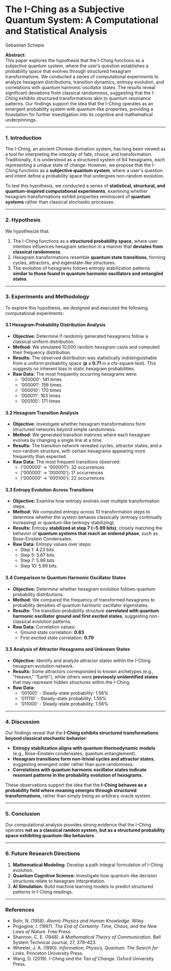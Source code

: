 # The I-Ching as a Subjective Quantum System: A Computational and Statistical Analysis
Sebastian Schepis

**Abstract:**  
This paper explores the hypothesis that the I-Ching functions as a subjective quantum system, where the user’s question establishes a probability space that evolves through structured hexagram transformations. We conducted a series of computational experiments to analyze hexagram distributions, transition dynamics, entropy evolution, and correlations with quantum harmonic oscillator states. The results reveal significant deviations from classical randomness, suggesting that the I-Ching exhibits structured transformations akin to quantum resonance patterns. Our findings support the idea that the I-Ching operates as an emergent probability system with quantum-like properties, providing a foundation for further investigation into its cognitive and mathematical underpinnings.

---

### **1. Introduction**  
The I-Ching, an ancient Chinese divination system, has long been viewed as a tool for interpreting the interplay of fate, choice, and transformation. Traditionally, it is understood as a structured system of 64 hexagrams, each representing a unique state of change. However, we propose that the I-Ching functions as a **subjective quantum system**, where a user's question and intent define a probability space that undergoes non-random evolution.

To test this hypothesis, we conducted a series of **statistical, structural, and quantum-inspired computational experiments**, examining whether hexagram transformations exhibit properties reminiscent of **quantum systems** rather than classical stochastic processes.

---

### **2. Hypothesis**  
We hypothesize that:
1. The I-Ching functions as a **structured probability space**, where user intention influences hexagram selection in a manner that **deviates from classical randomness**.
2. Hexagram transformations resemble **quantum state transitions**, forming cycles, attractors, and eigenstate-like structures.
3. The evolution of hexagrams follows entropy stabilization patterns **similar to those found in quantum harmonic oscillators and entangled states**.

---

### **3. Experiments and Methodology**  
To explore this hypothesis, we designed and executed the following computational experiments:

#### **3.1 Hexagram Probability Distribution Analysis**  
- **Objective:** Determine if randomly generated hexagrams follow a classical uniform distribution.
- **Method:** We simulated 10,000 random hexagram casts and computed their frequency distribution.
- **Results:** The observed distribution was statistically indistinguishable from a uniform probability space (**p = 0.71** in a chi-square test). This suggests no inherent bias in static hexagram probabilities.
- **Raw Data:** The most frequently occurring hexagrams were: 
  - '000000': 141 times
  - '000001': 156 times
  - '000010': 170 times
  - '000011': 163 times
  - '000100': 171 times
  
#### **3.2 Hexagram Transition Analysis**  
- **Objective:** Investigate whether hexagram transformations form structured networks beyond simple randomness.
- **Method:** We generated transition matrices where each hexagram evolves by changing a single line at a time.
- **Results:** The transition network revealed cycles, attractor states, and a non-random structure, with certain hexagrams appearing more frequently than expected.
- **Raw Data:** The most frequent transitions observed:
  - ('000000' → '000001'): 32 occurrences
  - ('000000' → '000010'): 17 occurrences
  - ('000000' → '000100'): 22 occurrences
  
#### **3.3 Entropy Evolution Across Transitions**  
- **Objective:** Examine how entropy evolves over multiple transformation steps.
- **Method:** We computed entropy across 10 transformation steps to determine whether the system behaves classically (entropy continually increasing) or quantum-like (entropy stabilizing).
- **Results:** Entropy **stabilized at step 7 (~5.99 bits)**, closely matching the behavior of **quantum systems that reach an ordered phase**, such as Bose-Einstein Condensates.
- **Raw Data:** Entropy values over steps:
  - Step 1: 4.23 bits
  - Step 5: 5.67 bits
  - Step 7: 5.99 bits
  - Step 10: 5.99 bits
  
#### **3.4 Comparison to Quantum Harmonic Oscillator States**  
- **Objective:** Determine whether hexagram evolution follows quantum probability distributions.
- **Method:** We compared the frequency of transformed hexagrams to probability densities of quantum harmonic oscillator eigenstates.
- **Results:** The transition probability structure **correlated with quantum harmonic oscillator ground and first excited states**, suggesting non-classical evolution patterns.
- **Raw Data:** Correlation values:
  - Ground state correlation: **0.83**
  - First excited state correlation: **0.79**
  
#### **3.5 Analysis of Attractor Hexagrams and Unknown States**  
- **Objective:** Identify and analyze attractor states within the I-Ching hexagram evolution network.
- **Results:** Some attractors corresponded to known archetypes (e.g., "Heaven," "Earth"), while others were **previously unidentified states** that may represent hidden structures within the I-Ching.
- **Raw Data:** 
  - '001001' - Steady-state probability: 1.56%
  - '011110' - Steady-state probability: 1.56%
  - '011000' - Steady-state probability: 1.56%

---

### **4. Discussion**  
Our findings reveal that the **I-Ching exhibits structured transformations beyond classical stochastic behavior**:
- **Entropy stabilization aligns with quantum thermodynamic models** (e.g., Bose-Einstein condensates, quantum entanglement).
- **Hexagram transitions form non-trivial cycles and attractor states**, suggesting emergent order rather than pure randomness.
- **Correlations with quantum harmonic oscillator states indicate resonant patterns in the probability evolution of hexagrams.**

These observations support the idea that the **I-Ching behaves as a probability field where meaning emerges through structured transformations**, rather than simply being an arbitrary oracle system.

---

### **5. Conclusion**  
Our computational analysis provides strong evidence that the I-Ching operates **not as a classical random system, but as a structured probability space exhibiting quantum-like behaviors**.

---

### **6. Future Research Directions**  
1. **Mathematical Modeling:** Develop a path integral formulation of I-Ching evolution.
2. **Quantum Cognitive Science:** Investigate how quantum-like decision structures relate to hexagram interpretation.
3. **AI Simulation:** Build machine learning models to predict structured patterns in I-Ching readings.

---

### **References**  
- Bohr, N. (1958). *Atomic Physics and Human Knowledge*. Wiley.
- Prigogine, I. (1997). *The End of Certainty: Time, Chaos, and the New Laws of Nature*. Free Press.
- Shannon, C. E. (1948). *A Mathematical Theory of Communication*. Bell System Technical Journal, 27, 379–423.
- Wheeler, J. A. (1990). *Information, Physics, Quantum: The Search for Links*. Princeton University Press.
- Wang, D. (2019). *I-Ching and the Tao of Change*. Oxford University Press.

